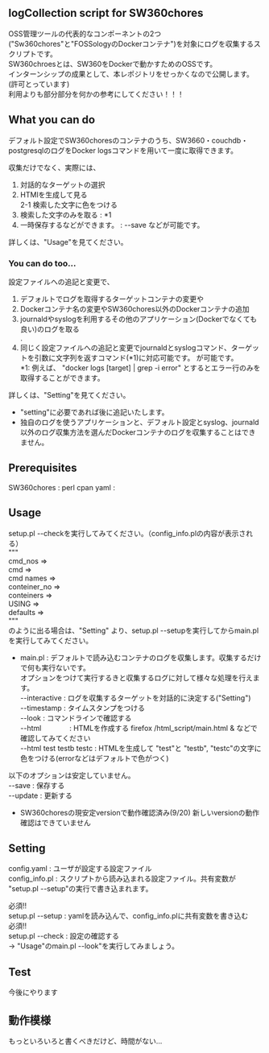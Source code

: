 ## logCollection script for SW360chores
OSS管理ツールの代表的なコンポーネントの2つ("Sw360chores"と"FOSSologyのDockerコンテナ")を対象にログを収集するスクリプトです。<br>
SW360chroesとは、SW360をDockerで動かすためのOSSです。 <br>
インターンシップの成果として、本レポジトリをせっかくなので公開します。 (許可とっています)
<br>利用よりも部分部分を何かの参考にしてください！！！


## What you can do
デフォルト設定でSW360choresのコンテナのうち、SW3660・couchdb・postgresqlのログをDocker logsコマンドを用いて一度に取得できます。<br> 

収集だけでなく、実際には、
1. 対話的なターゲットの選択
2. HTMlを生成して見る  <br>
2-1 検索した文字に色をつける  <br>
3. 検索した文字のみを取る     :  *1
4. 一時保存するなどができます。 : --save
などが可能です。 

詳しくは、"Usage"を見てください。
### You can do too...
設定ファイルへの追記と変更で、
1. デフォルトでログを取得するターゲットコンテナの変更や
2. Dockerコンテナ名の変更やSW360chores以外のDockerコンテナの追加
3. journaldやsyslogを利用するその他のアプリケーション(Dockerでなくても良い)のログを取る<br>.
4. 同じく設定ファイルへの追記と変更でjournaldとsyslogコマンド、ターゲットを引数に文字列を返すコマンド(*1)に対応可能です。
が可能です。<br>
*1: 例えば、 "docker logs [target] | grep -i error" とするとエラー行のみを取得することができます。

詳しくは、"Setting"を見てください。 <br>
* "setting"に必要であれば後に追記いたします。<br>
* 独自のログを使うアプリケーションと、デフォルト設定とsyslog、journald以外のログ収集方法を選んだDockerコンテナのログを収集することはできません。

## Prerequisites
SW360chores : 
perl cpan yaml : 

## Usage
setup.pl --checkを実行してみてください。（config_info.plの内容が表示される）<br>
"""<br>
 cmd_nos => <br>
 cmd     => <br>
 cmd names => <br>
 conteiner_no => <br>
 conteiners =>  <br>
 USING       => <br>
 defaults    => <br>
"""<br>
のように出る場合は、"Setting" より、setup.pl --setupを実行してからmain.plを実行してみてください。<br>
* main.pl       :  デフォルトで読み込むコンテナのログを収集します。収集するだけで何も実行ないです。<br>
オプションをつけて実行するきと収集するログに対して様々な処理を行えます。<br>
 --interactive : ログを収集するターゲットを対話的に決定する("Setting")<br>
 --timestamp  : タイムスタンプをつける<br>
 --look       : コマンドラインで確認する<br>
 --html　　　　:  HTMLを作成する firefox /html_script/main.html & などで確認してみてください  <br>
 --html test testb testc : HTMLを生成して "test"と "testb", "testc"の文字に色をつける(errorなどはデフォルトで色がつく)<br>

 
以下のオプションは安定していません。<br>
--save       : 保存する <br>
--update     : 更新する<br>
* SW360choresの現安定versionで動作確認済み(9/20) 新しいversionの動作確認はできていません


## Setting
config.yaml    : ユーザが設定する設定ファイル <br>
config_info.pl : スクリプトから読み込まれる設定ファイル。共有変数が "setup.pl --setup"の実行で書き込まれます。<br>

必須!!<br>
setup.pl --setup : yamlを読み込んで、config_info.plに共有変数を書き込む<br> 
必須!!<br>
setup.pl --check : 設定の確認する<br>
-> "Usage"のmain.pl  --look"を実行してみましょう。

## Test
今後にやります

## 動作模様


もっといろいろと書くべきだけど、時間がない...
